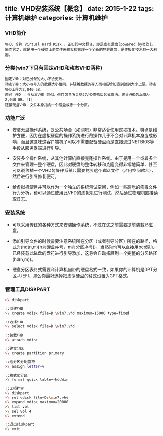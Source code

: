 title: VHD安装系统【概念】
date: 2015-1-22
tags: 计算机维护
categories: 计算机维护
---

### VHD简介
	VHD，全称 Virtual Hard Disk ，正如其中文翻译，即是虚拟硬盘[powered by微软]。
	简而言之，就是用一个硬盘上的文件来模拟和管理一个全新的物理磁盘，是虚拟化技术的一大利器。

### 分类(win7下只有固定VHD和动态VHD两种)
	固定VHD：对已分配的大小不会更改。
	动态VHD：大小与写入的数据大小相同，并随着数据的写入而相应增加直到达到大小上限。动态VHD上限为2,040 GB。
	差异 VHD ：与动态VHD 类似，但只包含所关联父VHD修改后的磁盘块。差异VHD的上限为2,040 GB。[1]
	链接硬盘VHD：文件本身指向一个磁盘或者一个分区。

<!-- more -->

### 功能广泛
+ 安装无盘操作系统，是公共场合（如网吧）非常适合使用这项技术。特点是维护方便，因为在虚拟硬盘的操作系统进行的操作几乎不会对计算机本身造成影响，而且这意味这客户端机子可以不需要配备硬盘而是直接通过NETBIOS等手段从服务器端进行引导。

+ 安装多个操作系统，从其他计算机直接克隆操作系统。由于是用一个或者多个文件来管理一整个硬盘，因此对硬盘的整体转移和克隆变得非常地简单，甚至可以说移植一个VHD的操作系统只需要拷贝这个磁盘文件（占用空间略大），然后进行引导修复便可。

+ 给虚拟机使用并可以作为一个独立的系统测试空间，例如一些高危的病毒文件行为分析，便可以通过使用此VHD的虚拟机进行测试，然后通过物理机直接读取日志。

### 安装系统
+ 可以采用传统的各种方式来安装操作系统，不过在这之前需要提前装载好磁盘。

+ 添加引导文件的时候需要注意系统所在分区（或者引导分区）所在的路径，格式为(hd(n,m)[n为硬盘序号，m为分区序号])，当然你也可以直接用bcd添加已经装载此磁盘的盘符进行引导添加，这将会自动拓展到一个完整的分区路径(hd(n,m))。

+ 硬盘分区表格式需要和计算机自带的硬盘格式一致，如果你的计算机是GPT分区+UEFI，那么你最好选择把虚拟硬盘的格式设置为GPT格式。

### 管理工具DISKPART

```Bash
>\ diskpart

::创建VHD
>\ create vdisk file=D:\win7.vhd maximum=15000 type=fixed

::选择VHD
>\ select vdisk file=D:\win7.vhd

::装载VHD
>\ attach vdisk

::建立分区
>\ create partition primary

::给分区分配盘符
>\ assign letter=v

::格式化分区
>\ format quick lable=vhddWin

::无损扩容
>\ diskpart
>\ sel vdisk file=D:\win7.vhd
>\ expand vdisk maximum=20000
>\ list vol
>\ sel vol 4
>\ extend

::退出diskpart
>\ exit
```
